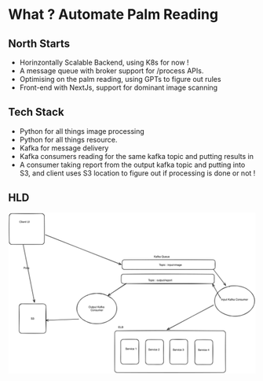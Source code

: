 # What ? Automate Palm Reading 

## North Starts 
- Horinzontally Scalable Backend, using K8s for now !
- A message queue with broker support for /process APIs. 
- Optimising on the palm reading, using GPTs to figure out rules <WIP>
- Front-end with NextJs, support for dominant image scanning <Starting with Right for now>


## Tech Stack 
- Python <Open CV> for all things image processing
- Python <Fast API> for all things resource. 
- Kafka for message delivery <A single kafka topic> 
- Kafka consumers <N backend services> reading for the same kafka topic and putting results in <A single 
kafka topic>
- A consumer taking report from the output kafka topic and putting into S3, and client uses S3 location to 
figure out if processing is done or not !

## HLD 
![hld image](./images/hld.png)



  
